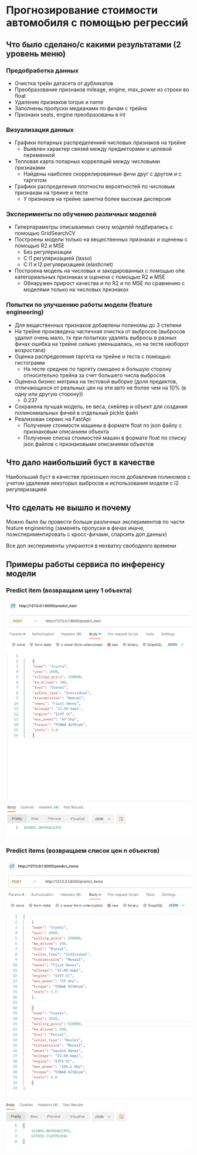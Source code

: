 # Прогнозирование стоимости автомобиля с помощью регрессий

## Что было сделано/с какими результатами (2 уровень меню)
### Предобработка данных
- Очистка трейн датасета от дубликатов
- Преобразование признаков mileage, engine, max_power из строки во float
- Удаление признаков torque и name
- Заполнены пропуски медианами по фичам с трейна
- Признаки seats, engine преобразованы в int
### Визуализация данных
- Графики попарных распределениий числовых признаков на трейне
    - Выявлен характер связей между предикторами и целевой переменной
- Тепловая карта попарных корреляций между числовыми признаками
    - Найдены наиболее скоррелированные фичи друг с другом и с таргетом
- Графики распределения плотности вероятностей по числовым признакам на треине и тесте
    - У признаков на трейне заметна более высокая дисперсия
### Эксперименты по обучению различных моделей
- Гиперпараметры описываемых снизу моделей подбирались с помощью GridSearchCV
- Построены модели только на вещественных признаках и оценены с помощью R2 и MSE
    - Без регуляризации
    - С l1 регуляризацией (lasso)
    - С l1 и l2 регуляризацией (elasticnet)
- Построена модель на числовых и закодированных с помощью ohe категориальных признаках и оценена с помощью R2 и MSE
    - Обнаружен прирост качества и по R2 и по MSE по сравнению с моделями только на числовых признаках
### Попытки по улучшению работы модели (feature engineering)
- Для вещественных признаков добавлены полиномы до 3 степени
- На трейне произведена частичная очистка от выбросов (выбросов удалил очень мало, тк при попытках удалять выбросы в разных фичах ошибка на трейне сильно уменьшалась, но на тесте наоборот возростала)
- Оценка распределения таргета на трейне и теста с помощью гистограмм
    - На тесте среднее по таргету смещено в большую сторону относительно трейна за счет большего числа выбросов
- Оценена бизнес метрика на тестовой выборке (доля предиктов, отличающихся от реальных цен на эти авто не более чем на 10% (в одну или другую сторону))
    - 0.237
- Сохранена лучшая модель, ее веса, скейлер и объект для создания полиномиальных фичей в отдельный pickle файл
- Реализован сервис на FastApi
    - Получение стоимости машины в формате float по json файлу с признаковым описанием объекта
    - Получение списка стоимостей машин в формате float по списку json файлов с признаковыми описаниями объектов

 
## Что дало наибольший буст в качестве
Наибольший буст в качестве произошел после добавления полиномов с учетом удаления некоторых выбросов и использования модели с l2 регуляризацией

## Что сделать не вышло и почему
Можно было бы провести больше различных экспериментов по части feature engineering (заменять пропуски в фичах иначе, поэкспериментировать с кросс-фичами, спарсить доп данных)

Все доп эксперименты упираются в нехватку свободного времени



## Примеры работы сервиса по инференсу модели
### Predict item (возвращаем цену 1 объекта)
![Screenshot](images/img_1.png)

### Predict items (возвращаем список цен n объектов)
![Screenshot](images/img_2.png)



